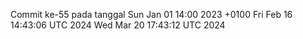 Commit ke-55 pada tanggal Sun Jan 01 14:00 2023 +0100
Fri Feb 16 14:43:06 UTC 2024
Wed Mar 20 17:43:12 UTC 2024
